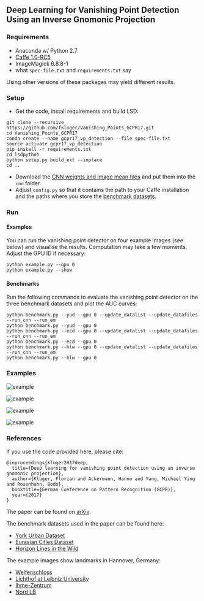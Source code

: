 ## Deep Learning for Vanishing Point Detection Using an Inverse Gnomonic Projection

### Requirements
* Anaconda w/ Python 2.7
* [Caffe 1.0-RC5](https://github.com/BVLC/caffe/tree/rc5)
* ImageMagick 6.8.8-1
* what ``spec-file.txt`` and ``requirements.txt`` say

Using other versions of these packages may yield different results.

### Setup
* Get the code, install requirements and build LSD:
```
git clone --recursive https://github.com/fkluger/Vanishing_Points_GCPR17.git
cd Vanishing_Points_GCPR17
conda create --name gcpr17_vp_detection --file spec-file.txt
source activate gcpr17_vp_detection
pip install -r requirements.txt
cd lsdpython
python setup.py build_ext --inplace
cd ..
```
* Download the [CNN weights and image mean files](https://cloud.tnt.uni-hannover.de/index.php/s/PsAzqETFa6SbpER) and 
put them into the ``cnn`` folder.
* Adjust ``config.py`` so that it contains the path to your Caffe installation and the paths where you store 
the [benchmark datasets](#datasets).

### Run
#### Examples
You can run the vanishing point detector on four example images (see below) and visualise the results. 
Computation may take a few moments. Adjust the GPU ID if necessary:
``` 
python example.py --gpu 0
python example.py --show
```
#### Benchmarks
Run the following commands to evaluate the vanishing point detector on the three benchmark datasets and plot the AUC curves:
```
python benchmark.py --yud --gpu 0 --update_datalist --update_datafiles --run_cnn --run_em
python benchmark.py --yud --gpu 0 
python benchmark.py --ecd --gpu 0 --update_datalist --update_datafiles --run_cnn --run_em
python benchmark.py --ecd --gpu 0 
python benchmark.py --hlw --gpu 0 --update_datalist --update_datafiles --run_cnn --run_em
python benchmark.py --hlw --gpu 0 
```

### Examples

![example](assets/figure3.jpg)

![example](assets/figure4.jpg)

![example](assets/figure1.jpg)

![example](assets/figure2.jpg)



### References

If you use the code provided here, please cite:
```
@inproceedings{kluger2017deep,
  title={Deep learning for vanishing point detection using an inverse gnomonic projection},
  author={Kluger, Florian and Ackermann, Hanno and Yang, Michael Ying and Rosenhahn, Bodo},
  booktitle={German Conference on Pattern Recognition (GCPR)},
  year={2017}
}
```
The paper can be found on [arXiv](https://arxiv.org/abs/1707.02427).

The benchmark datasets used in the paper can be found here: <a name='datasets'></a>
* [York Urban Dataset](http://www.elderlab.yorku.ca/resources/york-urban-line-segment-database-information/)
* [Eurasian Cities Dataset](http://graphics.cs.msu.ru/en/research/projects/msr/geometry)
* [Horizon Lines in the Wild](http://www.cs.uky.edu/~jacobs/datasets/hlw/)

The example images show landmarks in Hannover, Germany:
* [Welfenschloss](https://www.flickr.com/photos/shepard4711/40441168973/in/photolist-8KSNgP-24BDyA2-dHQyus-RsMpqr-qfCQuS-91DBT-5aprBZ-7uavc5-7u6BEk-7u6Agv-7u6zBR-7ua1Am-7u6mU4-7u6cdk-7u657F)
* [Lichthof at Leibniz University](https://commons.wikimedia.org/wiki/File:Atrium_Lichthof_main_building_Welfenschloss_Leibniz_Universitatet_Hannover_Am_Welfengarten_Nordstadt_Hannover_Germany.jpg)
* [Ihme-Zentrum](https://commons.wikimedia.org/wiki/Category:Ihme-Zentrum?uselang=de#/media/File:Ihme-Zentrum_Spinnereistrasse_Hanover_Germany.jpg)
* [Nord LB](https://www.flickr.com/photos/dierkschaefer/5999546112/in/photolist-6EywNo-pdpBA8-a97hon-eQ6474-a9acHm-a9a9AG-a9af3d-R5SNyF-a97tck-eQhHCJ-fruEuZ-eQi2tE-eQhk8d-qnVgrW-24fRi2L-eQhyxE-bymrtQ-kU7Apk-a9a74Y-2bxix-PRf3sv-SXwgoU-dyUjRC-jbB22-rgmqm-24awG1H-4zjzyq-TMEpHD-Rer4CD-rt82Av-rgiWa)

